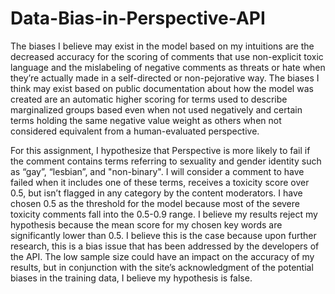 # Data-Bias-in-Perspective-API

The biases I believe may exist in the model based on my intuitions are the decreased accuracy for the scoring of comments that use non-explicit toxic language and the mislabeling of negative comments as threats or hate when they’re actually made in a self-directed or non-pejorative way. The biases I think may exist based on public documentation about how the model was created are an automatic higher scoring for terms used to describe marginalized groups based even when not used negatively and certain terms holding the same negative value weight as others when not considered equivalent from a human-evaluated perspective. 

For this assignment, I hypothesize that Perspective is more likely to fail if the comment contains terms referring to sexuality and gender identity such as “gay”, “lesbian”, and "non-binary". I will consider a comment to have failed when it includes one of these terms, receives a toxicity score over 0.5, but isn’t flagged in any category by the content moderators. I have chosen 0.5 as the threshold for the model because most of the severe toxicity comments fall into the 0.5-0.9 range. I believe my results reject my hypothesis because the mean score for my chosen key words are significantly lower than 0.5. I believe this is the case because upon further research, this is a bias issue that has been addressed by the developers of the API. The low sample size could have an impact on the accuracy of my results, but in conjunction with the site’s acknowledgment of the potential biases in the training data, I believe my hypothesis is false. 

